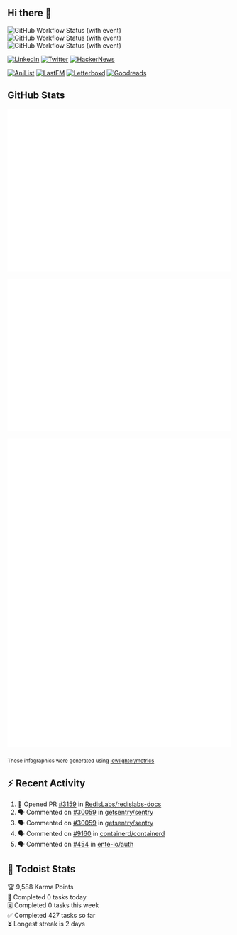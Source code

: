 ## Hi there 👋

![GitHub Workflow Status (with event)](https://img.shields.io/github/actions/workflow/status/PrayagS/PrayagS/metrics.yml?style=plastic&label=GitHub%20metrics)
![GitHub Workflow Status (with event)](https://img.shields.io/github/actions/workflow/status/PrayagS/PrayagS/github-recent-activity.yml?style=plastic&label=GitHub%20recent%20activity)
![GitHub Workflow Status (with event)](https://img.shields.io/github/actions/workflow/status/PrayagS/PrayagS/todoist.yml?style=plastic&label=Todoist%20activity)

[![LinkedIn](https://img.shields.io/badge/linkedin-%231E77B5.svg?&style=flat&logo=linkedin&logoColor=white)](https://linkedin.com/in/prayag-savsani)
[![Twitter](https://img.shields.io/badge/twitter-%2300acee.svg?&style=flat&logo=twitter&logoColor=white)](https://twitter.com/PrayagSavsani)
[![HackerNews](https://img.shields.io/hackernews/user-karma/PrayagS?style=flat&logo=ycombinator&logoColor=%23f0652f&labelColor=%23ffffff&color=%23f0652f)](https://news.ycombinator.com/user?id=PrayagS)

[![AniList](https://img.shields.io/badge/%20Prayagmatic-%2520?logo=anilist&logoColor=%2302A9FF&color=%23ffffff)](https://anilist.co/user/Prayagmatic/)
[![LastFM](https://img.shields.io/badge/%20PrayagS527-%2520?logo=lastdotfm&logoColor=%23ffffff&color=%23d51007)](https://www.last.fm/user/PrayagS527)
[![Letterboxd](https://img.shields.io/badge/%20Prayagmatic-%2520?logo=letterboxd&logoColor=%23202830&color=%23ffffff)](https://letterboxd.com/Prayagmatic/)
[![Goodreads](https://img.shields.io/badge/%20Prayagmatic-%2520?logo=goodreads&logoColor=%2375420e&color=%23e9e5cd)](https://www.goodreads.com/user/show/170988088-prayagmatic)

## GitHub Stats

![](./col1.metrics.svg)

![](./followup.metrics.svg)

![](./col2.metrics.svg)

<sub>These infographics were generated using [lowlighter/metrics](https://github.com/lowlighter/metrics)</sub>

## :zap: Recent Activity

<!--START_SECTION:activity-->
1. 💪 Opened PR [#3159](https://github.com/RedisLabs/redislabs-docs/pull/3159) in [RedisLabs/redislabs-docs](https://github.com/RedisLabs/redislabs-docs)
2. 🗣 Commented on [#30059](https://github.com/getsentry/sentry/issues/30059#issuecomment-1972682721) in [getsentry/sentry](https://github.com/getsentry/sentry)
3. 🗣 Commented on [#30059](https://github.com/getsentry/sentry/issues/30059#issuecomment-1972680851) in [getsentry/sentry](https://github.com/getsentry/sentry)
4. 🗣 Commented on [#9160](https://github.com/containerd/containerd/issues/9160#issuecomment-1962367630) in [containerd/containerd](https://github.com/containerd/containerd)
5. 🗣 Commented on [#454](https://github.com/ente-io/auth/issues/454#issuecomment-1956596870) in [ente-io/auth](https://github.com/ente-io/auth)
<!--END_SECTION:activity-->

## :memo: Todoist Stats

<!-- TODO-IST:START -->
🏆  9,588 Karma Points           
🌸  Completed 0 tasks today           
🗓  Completed 0 tasks this week           
✅  Completed 427 tasks so far           
⏳  Longest streak is 2 days
<!-- TODO-IST:END -->
